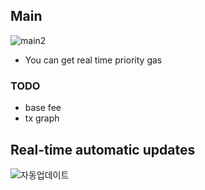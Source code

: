 ## Main 
![main2](https://github.com/sujine2/gas-tracker-page/assets/52918738/99469abb-1cf8-43da-94e3-9dfbf60837a1)

- You can get real time priority gas 

### TODO
- base fee
- tx graph

## Real-time automatic updates
![자동업데이트](https://github.com/sujine2/gas-tracker-page/assets/52918738/26c786a8-cbc9-4ae4-a505-2b6c9e361e62)
